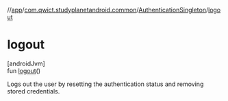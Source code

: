 //[app](../../../index.md)/[com.qwict.studyplanetandroid.common](../index.md)/[AuthenticationSingleton](index.md)/[logout](logout.md)

# logout

[androidJvm]\
fun [logout](logout.md)()

Logs out the user by resetting the authentication status and removing stored credentials.
